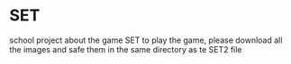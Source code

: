# SET
school project about the game SET
to play the game, please download all the images and safe them in the same directory as te SET2 file
